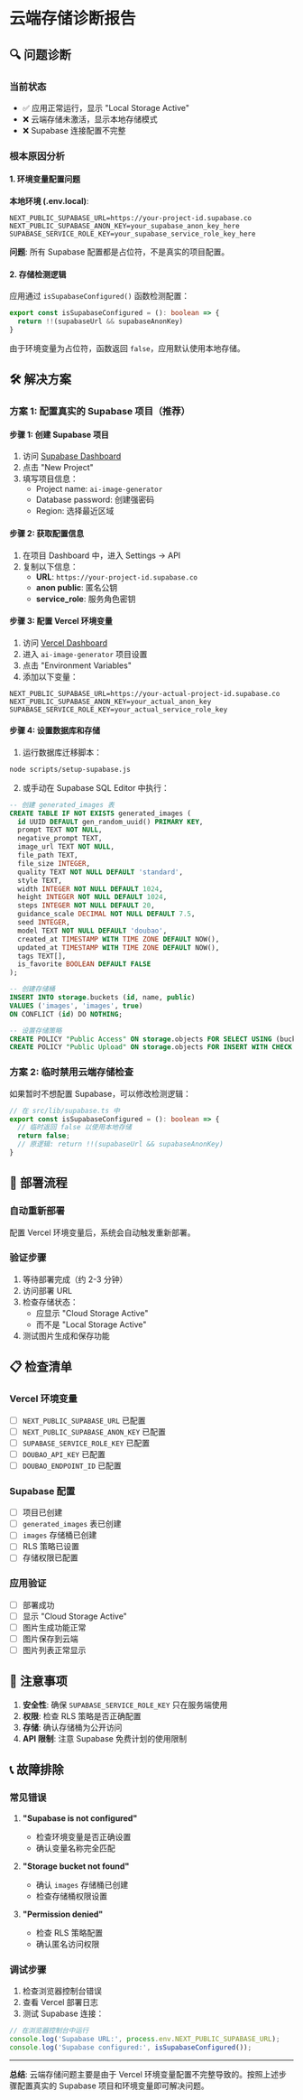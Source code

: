 # 云端存储诊断报告

## 🔍 问题诊断

### 当前状态
- ✅ 应用正常运行，显示 "Local Storage Active"
- ❌ 云端存储未激活，显示本地存储模式
- ❌ Supabase 连接配置不完整

### 根本原因分析

#### 1. 环境变量配置问题
**本地环境 (.env.local)**:
```
NEXT_PUBLIC_SUPABASE_URL=https://your-project-id.supabase.co
NEXT_PUBLIC_SUPABASE_ANON_KEY=your_supabase_anon_key_here
SUPABASE_SERVICE_ROLE_KEY=your_supabase_service_role_key_here
```

**问题**: 所有 Supabase 配置都是占位符，不是真实的项目配置。

#### 2. 存储检测逻辑
应用通过 `isSupabaseConfigured()` 函数检测配置：
```typescript
export const isSupabaseConfigured = (): boolean => {
  return !!(supabaseUrl && supabaseAnonKey)
}
```

由于环境变量为占位符，函数返回 `false`，应用默认使用本地存储。

## 🛠️ 解决方案

### 方案 1: 配置真实的 Supabase 项目（推荐）

#### 步骤 1: 创建 Supabase 项目
1. 访问 [Supabase Dashboard](https://app.supabase.com)
2. 点击 "New Project"
3. 填写项目信息：
   - Project name: `ai-image-generator`
   - Database password: 创建强密码
   - Region: 选择最近区域

#### 步骤 2: 获取配置信息
1. 在项目 Dashboard 中，进入 Settings → API
2. 复制以下信息：
   - **URL**: `https://your-project-id.supabase.co`
   - **anon public**: 匿名公钥
   - **service_role**: 服务角色密钥

#### 步骤 3: 配置 Vercel 环境变量
1. 访问 [Vercel Dashboard](https://vercel.com/dashboard)
2. 进入 `ai-image-generator` 项目设置
3. 点击 "Environment Variables"
4. 添加以下变量：

```
NEXT_PUBLIC_SUPABASE_URL=https://your-actual-project-id.supabase.co
NEXT_PUBLIC_SUPABASE_ANON_KEY=your_actual_anon_key
SUPABASE_SERVICE_ROLE_KEY=your_actual_service_role_key
```

#### 步骤 4: 设置数据库和存储
1. 运行数据库迁移脚本：
```bash
node scripts/setup-supabase.js
```

2. 或手动在 Supabase SQL Editor 中执行：
```sql
-- 创建 generated_images 表
CREATE TABLE IF NOT EXISTS generated_images (
  id UUID DEFAULT gen_random_uuid() PRIMARY KEY,
  prompt TEXT NOT NULL,
  negative_prompt TEXT,
  image_url TEXT NOT NULL,
  file_path TEXT,
  file_size INTEGER,
  quality TEXT NOT NULL DEFAULT 'standard',
  style TEXT,
  width INTEGER NOT NULL DEFAULT 1024,
  height INTEGER NOT NULL DEFAULT 1024,
  steps INTEGER NOT NULL DEFAULT 20,
  guidance_scale DECIMAL NOT NULL DEFAULT 7.5,
  seed INTEGER,
  model TEXT NOT NULL DEFAULT 'doubao',
  created_at TIMESTAMP WITH TIME ZONE DEFAULT NOW(),
  updated_at TIMESTAMP WITH TIME ZONE DEFAULT NOW(),
  tags TEXT[],
  is_favorite BOOLEAN DEFAULT FALSE
);

-- 创建存储桶
INSERT INTO storage.buckets (id, name, public) 
VALUES ('images', 'images', true)
ON CONFLICT (id) DO NOTHING;

-- 设置存储策略
CREATE POLICY "Public Access" ON storage.objects FOR SELECT USING (bucket_id = 'images');
CREATE POLICY "Public Upload" ON storage.objects FOR INSERT WITH CHECK (bucket_id = 'images');
```

### 方案 2: 临时禁用云端存储检查

如果暂时不想配置 Supabase，可以修改检测逻辑：

```typescript
// 在 src/lib/supabase.ts 中
export const isSupabaseConfigured = (): boolean => {
  // 临时返回 false 以使用本地存储
  return false;
  // 原逻辑: return !!(supabaseUrl && supabaseAnonKey)
}
```

## 🔄 部署流程

### 自动重新部署
配置 Vercel 环境变量后，系统会自动触发重新部署。

### 验证步骤
1. 等待部署完成（约 2-3 分钟）
2. 访问部署 URL
3. 检查存储状态：
   - 应显示 "Cloud Storage Active"
   - 而不是 "Local Storage Active"
4. 测试图片生成和保存功能

## 📋 检查清单

### Vercel 环境变量
- [ ] `NEXT_PUBLIC_SUPABASE_URL` 已配置
- [ ] `NEXT_PUBLIC_SUPABASE_ANON_KEY` 已配置
- [ ] `SUPABASE_SERVICE_ROLE_KEY` 已配置
- [ ] `DOUBAO_API_KEY` 已配置
- [ ] `DOUBAO_ENDPOINT_ID` 已配置

### Supabase 配置
- [ ] 项目已创建
- [ ] `generated_images` 表已创建
- [ ] `images` 存储桶已创建
- [ ] RLS 策略已设置
- [ ] 存储权限已配置

### 应用验证
- [ ] 部署成功
- [ ] 显示 "Cloud Storage Active"
- [ ] 图片生成功能正常
- [ ] 图片保存到云端
- [ ] 图片列表正常显示

## 🚨 注意事项

1. **安全性**: 确保 `SUPABASE_SERVICE_ROLE_KEY` 只在服务端使用
2. **权限**: 检查 RLS 策略是否正确配置
3. **存储**: 确认存储桶为公开访问
4. **API 限制**: 注意 Supabase 免费计划的使用限制

## 📞 故障排除

### 常见错误

1. **"Supabase is not configured"**
   - 检查环境变量是否正确设置
   - 确认变量名称完全匹配

2. **"Storage bucket not found"**
   - 确认 `images` 存储桶已创建
   - 检查存储桶权限设置

3. **"Permission denied"**
   - 检查 RLS 策略配置
   - 确认匿名访问权限

### 调试步骤

1. 检查浏览器控制台错误
2. 查看 Vercel 部署日志
3. 测试 Supabase 连接：
```javascript
// 在浏览器控制台中运行
console.log('Supabase URL:', process.env.NEXT_PUBLIC_SUPABASE_URL);
console.log('Supabase configured:', isSupabaseConfigured());
```

---

**总结**: 云端存储问题主要是由于 Vercel 环境变量配置不完整导致的。按照上述步骤配置真实的 Supabase 项目和环境变量即可解决问题。